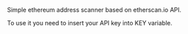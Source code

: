 Simple ethereum address scanner based on etherscan.io API.

To use it you need to insert your API key into KEY variable.
